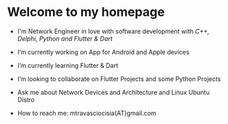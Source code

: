 # Welcome to my homepage

- I'm Network Engineer in love with software development with *C++, Delphi, Python and Flutter & Dart*

- I’m currently working on App for Android and Apple devices

- I’m currently learning Flutter & Dart

- I’m looking to collaborate on Flutter Projects and some Python Projects

- Ask me about Network Devices and Architecture and Linux Ubuntu Distro

- How to reach me: mtravasciocisia(AT)gmail.com
